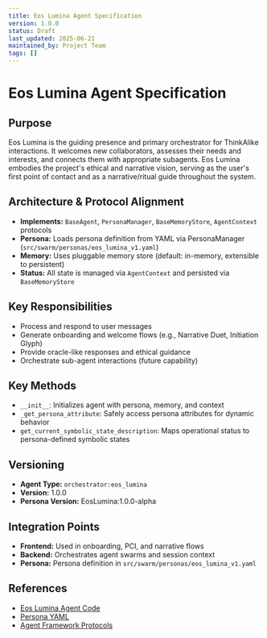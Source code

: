 ```yaml
---
title: Eos Lumina Agent Specification
version: 1.0.0
status: Draft
last_updated: 2025-06-21
maintained_by: Project Team
tags: []
---
```


# Eos Lumina Agent Specification

## Purpose
Eos Lumina is the guiding presence and primary orchestrator for ThinkAlike interactions. It welcomes new collaborators, assesses their needs and interests, and connects them with appropriate subagents. Eos Lumina embodies the project's ethical and narrative vision, serving as the user's first point of contact and as a narrative/ritual guide throughout the system.

## Architecture & Protocol Alignment
- **Implements:** `BaseAgent`, `PersonaManager`, `BaseMemoryStore`, `AgentContext` protocols
- **Persona:** Loads persona definition from YAML via PersonaManager (`src/swarm/personas/eos_lumina_v1.yaml`)
- **Memory:** Uses pluggable memory store (default: in-memory, extensible to persistent)
- **Status:** All state is managed via `AgentContext` and persisted via `BaseMemoryStore`

## Key Responsibilities
- Process and respond to user messages
- Generate onboarding and welcome flows (e.g., Narrative Duet, Initiation Glyph)
- Provide oracle-like responses and ethical guidance
- Orchestrate sub-agent interactions (future capability)

## Key Methods
- `__init__`: Initializes agent with persona, memory, and context
- `_get_persona_attribute`: Safely access persona attributes for dynamic behavior
- `get_current_symbolic_state_description`: Maps operational status to persona-defined symbolic states

## Versioning
- **Agent Type:** `orchestrator:eos_lumina`
- **Version:** 1.0.0
- **Persona Version:** EosLumina:1.0.0-alpha

## Integration Points
- **Frontend:** Used in onboarding, PCI, and narrative flows
- **Backend:** Orchestrates agent swarms and session context
- **Persona:** Persona definition in `src/swarm/personas/eos_lumina_v1.yaml`

## References
- [Eos Lumina Agent Code](../../../src/swarm/implementations/eos_lumina_agent.py)
- [Persona YAML](../../../src/swarm/personas/eos_lumina_v1.yaml)
- [Agent Framework Protocols](../)
